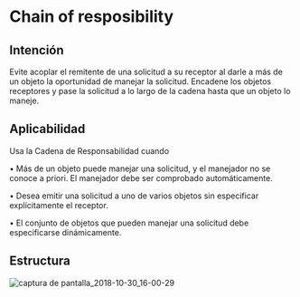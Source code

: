 # Chain of resposibility

## Intención

Evite acoplar el remitente de una solicitud a su receptor al darle a más de un objeto la oportunidad de manejar la solicitud. Encadene los objetos receptores y pase la solicitud a lo largo de la cadena hasta que un objeto lo maneje.

## Aplicabilidad

Usa la Cadena de Responsabilidad cuando

• Más de un objeto puede manejar una solicitud, y el manejador no se conoce a priori. El manejador debe ser comprobado automáticamente.

• Desea emitir una solicitud a uno de varios objetos sin especificar explícitamente el receptor.

• El conjunto de objetos que pueden manejar una solicitud debe especificarse dinámicamente.

## Estructura

![captura de pantalla_2018-10-30_16-00-29](https://user-images.githubusercontent.com/34853850/47743482-f416bc00-dc5d-11e8-8afe-ed06c7559aef.png)
